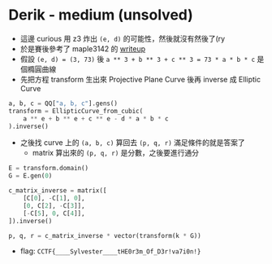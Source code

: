 # Derik - medium (unsolved)

* 這邊 curious 用 z3 炸出 `(e, d)` 的可能性，然後就沒有然後了(ry
* 於是賽後參考了 maple3142 的 [writeup](https://blog.maple3142.net/2023/07/09/cryptoctf-2023-writeups/#derik)
* 假設 `(e, d) = (3, 73)` 後 `a ** 3 + b ** 3 + c ** 3 = 73 * a * b * c` 是個橢圓曲線
* 先把方程 transform 生出來 Projective Plane Curve 後再 inverse 成 Elliptic Curve
```python
a, b, c = QQ["a, b, c"].gens()
transform = EllipticCurve_from_cubic(
    a ** e + b ** e + c ** e - d * a * b * c
).inverse()
```
* 之後找 curve 上的 `(a, b, c)` 算回去 `(p, q, r)` 滿足條件的就是答案了
    * matrix 算出來的 `(p, q, r)` 是分數，之後要進行通分
```python
E = transform.domain()
G = E.gen(0)

c_matrix_inverse = matrix([
    [C[0], -C[1], 0],
    [0, C[2], -C[3]],
    [-C[5], 0, C[4]],
]).inverse()

p, q, r = c_matrix_inverse * vector(transform(k * G))
```
* flag: `CCTF{____Sylvester____tHE0r3m_Of_D3r!va7i0n!}`
